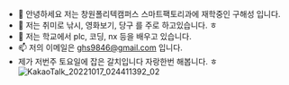 - 👋 안녕하세요 저는 창원폴리텍캠퍼스 스마트팩토리과에 재학중인 구해성 입니다.
- 👀 저는 취미로 낚시, 영화보기, 당구 를 주로 하고있습니다. ㅎ
- 🌱 저는 학교에서 plc, 코딩, nx 등을 배우고 있습니다.
- 📫 저의 이메일은 ghs9846@gmail.com 입니다.
- 제가 저번주 토요일에 잡은 갈치입니다 자랑한번 해봅니다. ㅎ
![KakaoTalk_20221017_024411392_02](https://user-images.githubusercontent.com/113397889/196051028-10ea9689-9caf-4421-b060-8f75f0129011.jpg)
